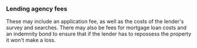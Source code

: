 ###  Lending agency fees

These may include an application fee, as well as the costs of the lender's
survey and searches. There may also be fees for mortgage loan costs and an
indemnity bond to ensure that if the lender has to repossess the property it
won't make a loss.
